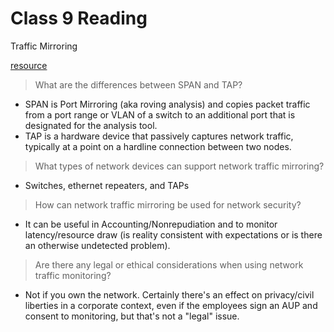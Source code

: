 # Class 9 Reading
 Traffic Mirroring

[resource](https://accedian.com/blog/capture-network-traffic-span-vs-tap/)

> What are the differences between SPAN and TAP?
   - SPAN is Port Mirroring (aka roving analysis) and copies packet traffic from a port range or VLAN of a switch to an additional port that is designated for the analysis tool.
   - TAP is a hardware device that passively captures network traffic, typically at a point on a hardline connection between two nodes.

> What types of network devices can support network traffic mirroring?
   - Switches, ethernet repeaters, and TAPs

> How can network traffic mirroring be used for network security?
   - It can be useful in Accounting/Nonrepudiation and to monitor latency/resource draw (is reality consistent with expectations or is there an otherwise undetected problem).

> Are there any legal or ethical considerations when using network traffic monitoring?
   - Not if you own the network. Certainly there's an effect on privacy/civil liberties in a corporate context, even if the employees sign an AUP and consent to monitoring, but that's not a "legal" issue.